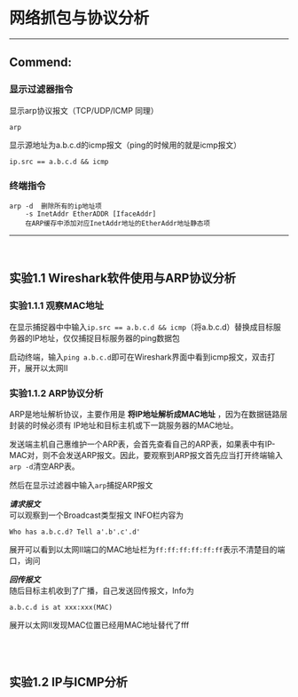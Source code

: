 # 网络抓包与协议分析

***

## **Commend**:

### 显示过滤器指令

显示arp协议报文（TCP/UDP/ICMP 同理）
```
arp    
```
显示源地址为a.b.c.d的icmp报文（ping的时候用的就是icmp报文）
```
ip.src == a.b.c.d && icmp
```

### 终端指令
```
arp -d  删除所有的ip地址项
    -s InetAddr EtherADDR [IfaceAddr]
    在ARP缓存中添加对应InetAddr地址的EtherAddr地址静态项
```

***

<br>

## 实验1.1 Wireshark软件使用与ARP协议分析

### 实验1.1.1 观察MAC地址
在显示捕捉器中中输入`ip.src == a.b.c.d && icmp`（将a.b.c.d）替换成目标服务器的IP地址，仅仅捕捉目标服务器的ping数据包

启动终端，输入`ping a.b.c.d`即可在Wireshark界面中看到icmp报文，双击打开，展开以太网Ⅱ

### 实验1.1.2 ARP协议分析
ARP是地址解析协议，主要作用是 **将IP地址解析成MAC地址** ，因为在数据链路层封装的时候必须有 IP地址和目标主机或下一跳服务器的MAC地址。

发送端主机自己惠维护一个ARP表，会首先查看自己的ARP表，如果表中有IP-MAC对，则不会发送ARP报文。因此，要观察到ARP报文首先应当打开终端输入
`arp -d`清空ARP表。

然后在显示过滤器中输入`arp`捕捉ARP报文

***请求报文***<br>
可以观察到一个Broadcast类型报文 INFO栏内容为  

    Who has a.b.c.d? Tell a'.b'.c'.d'
展开可以看到以太网Ⅱ端口的MAC地址栏为`ff:ff:ff:ff:ff:ff`表示不清楚目的端口，询问<br>

***回传报文***<br>
随后目标主机收到了广播，自己发送回传报文，Info为
``` 
a.b.c.d is at xxx:xxx(MAC)
```
展开以太网Ⅱ发现MAC位置已经用MAC地址替代了fff

<br><br>
## 实验1.2 IP与ICMP分析

